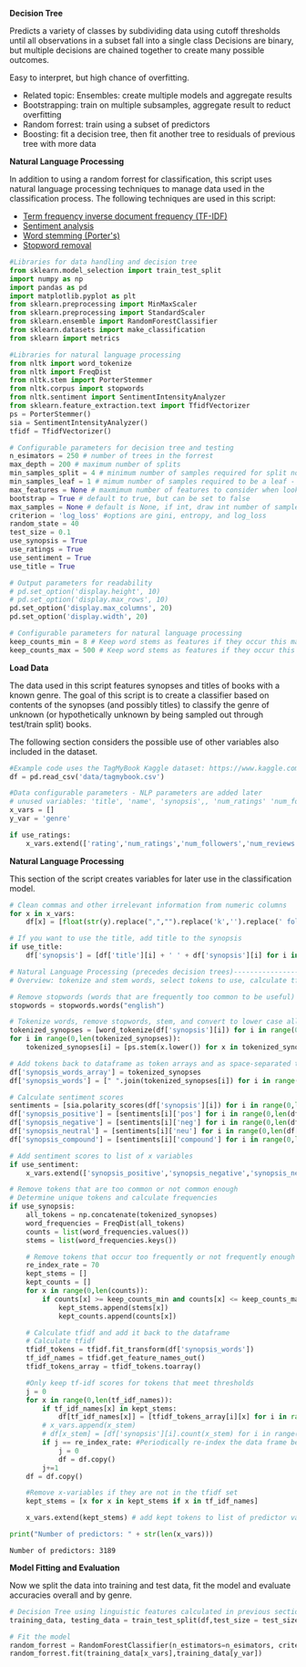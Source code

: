 **Decision Tree**

Predicts a variety of classes by subdividing data using cutoff thresholds until all observations in a subset fall into a single class
Decisions are binary, but multiple decisions are chained together to create many possible outcomes.

Easy to interpret, but high chance of overfitting.

- Related topic: Ensembles: create multiple models and aggregate results
- Bootstrapping: train on multiple subsamples, aggregate result to reduct overfitting
- Random forrest: train using a subset of predictors
- Boosting: fit a decision tree, then fit another tree to residuals of previous tree with more data 


**Natural Language Processing**

In addition to using a random forrest for classification, this script uses natural language processing techniques to manage data used in the classification process. The following techniques are used in this script:

- [Term frequency inverse document frequency (TF-IDF)](https://en.wikipedia.org/wiki/Tf%E2%80%93idf) 
- [Sentiment analysis](https://realpython.com/python-nltk-sentiment-analysis/#using-nltks-pre-trained-sentiment-analyzer)
- [Word stemming (Porter's)](https://www.nltk.org/api/nltk.stem.porter.html) 
- [Stopword removal](https://pythonspot.com/nltk-stop-words/) 


```python
#Libraries for data handling and decision tree
from sklearn.model_selection import train_test_split
import numpy as np
import pandas as pd
import matplotlib.pyplot as plt
from sklearn.preprocessing import MinMaxScaler
from sklearn.preprocessing import StandardScaler
from sklearn.ensemble import RandomForestClassifier
from sklearn.datasets import make_classification
from sklearn import metrics
```


```python
#Libraries for natural language processing
from nltk import word_tokenize
from nltk import FreqDist
from nltk.stem import PorterStemmer
from nltk.corpus import stopwords
from nltk.sentiment import SentimentIntensityAnalyzer
from sklearn.feature_extraction.text import TfidfVectorizer
ps = PorterStemmer()
sia = SentimentIntensityAnalyzer()
tfidf = TfidfVectorizer()
```


```python
# Configurable parameters for decision tree and testing
n_esimators = 250 # number of trees in the forrest
max_depth = 200 # maximum number of splits
min_samples_split = 4 # minimum number of samples required for split nodes
min_samples_leaf = 1 # mimum number of samples required to be a leaf - each split must have this many
max_features = None # maxmimum number of features to consider when looking for the best split - each leaf must have this many 
bootstrap = True # default to true, but can be set to false
max_samples = None # default is None, if int, draw int number of samples in bootstrapping, if float, then (from 0 to 1) draw a percentage of samples
criterion = 'log_loss' #options are gini, entropy, and log_loss
random_state = 40
test_size = 0.1
use_synopsis = True
use_ratings = True
use_sentiment = True
use_title = True

# Output parameters for readability
# pd.set_option('display.height', 10)
# pd.set_option('display.max_rows', 10)
pd.set_option('display.max_columns', 20)
pd.set_option('display.width', 20)

# Configurable parameters for natural language processing 
keep_counts_min = 8 # Keep word stems as features if they occur this many times or more in the dataset
keep_counts_max = 500 # Keep word stems as features if they occur this many times or fewer in the dataset
```

**Load Data**

The data used in this script features synopses and titles of books with a known genre. The goal of this script is to create a classifier based on contents of the synopses (and possibly titles) to classify the genre of unknown (or hypothetically unknown by being sampled out through test/train split) books. 

The following section considers the possible use of other variables also included in the dataset. 


```python
#Example code uses the TagMyBook Kaggle dataset: https://www.kaggle.com/datasets/athu1105/tagmybook
df = pd.read_csv('data/tagmybook.csv')
```


```python
#Data configurable parameters - NLP parameters are added later
# unused variables: 'title', 'name', 'synopsis',, 'num_ratings' 'num_followers' ' num_reviews'
x_vars = []
y_var = 'genre'

if use_ratings:
	x_vars.extend(['rating','num_ratings','num_followers','num_reviews'])
```

**Natural Language Processing**

This section of the script creates variables for later use in the classification model.


```python
# Clean commas and other irrelevant information from numeric columns
for x in x_vars:
	df[x] = [float(str(y).replace(",","").replace('k','').replace(' followers','')) for y in df[x]]

# If you want to use the title, add title to the synopsis
if use_title:
	df['synopsis'] = [df['title'][i] + ' ' + df['synopsis'][i] for i in range(len(df['synopsis']))]

# Natural Language Processing (precedes decision trees)-------------------
# Overview: tokenize and stem words, select tokens to use, calculate tf-idf 

# Remove stopwords (words that are frequently too common to be useful)
stopwords = stopwords.words("english")

# Tokenize words, remove stopwords, stem, and convert to lower case all words
tokenized_synopses = [word_tokenize(df['synopsis'][i]) for i in range(0,len(df['synopsis']))]
for i in range(0,len(tokenized_synopses)):
	tokenized_synopses[i] = [ps.stem(x.lower()) for x in tokenized_synopses[i] if x not in stopwords] #Stem

# Add tokens back to dataframe as token arrays and as space-separated tokens
df['synopsis_words_array'] = tokenized_synopses
df['synopsis_words'] = [" ".join(tokenized_synopses[i]) for i in range(len(tokenized_synopses))]

# Calculate sentiment scores
sentiments = [sia.polarity_scores(df['synopsis'][i]) for i in range(0,len(df['synopsis']))]
df['synopsis_positive'] = [sentiments[i]['pos'] for i in range(0,len(df['synopsis']))]
df['synopsis_negative'] = [sentiments[i]['neg'] for i in range(0,len(df['synopsis']))]
df['synopsis_neutral'] = [sentiments[i]['neu'] for i in range(0,len(df['synopsis']))]
df['synopsis_compound'] = [sentiments[i]['compound'] for i in range(0,len(df['synopsis']))]

# Add sentiment scores to list of x variables
if use_sentiment:
	x_vars.extend(['synopsis_positive','synopsis_negative','synopsis_neutral','synopsis_compound'])

# Remove tokens that are too common or not common enough
# Determine unique tokens and calculate frequencies
if use_synopsis:
	all_tokens = np.concatenate(tokenized_synopses)
	word_frequencies = FreqDist(all_tokens)
	counts = list(word_frequencies.values())
	stems = list(word_frequencies.keys())

	# Remove tokens that occur too frequently or not frequently enough
	re_index_rate = 70
	kept_stems = []
	kept_counts = []
	for x in range(0,len(counts)):
		if counts[x] >= keep_counts_min and counts[x] <= keep_counts_max:
			kept_stems.append(stems[x])
			kept_counts.append(counts[x])

	# Calculate tfidf and add it back to the dataframe
	# Calculate tfidf
	tfidf_tokens = tfidf.fit_transform(df['synopsis_words'])
	tf_idf_names = tfidf.get_feature_names_out()
	tfidf_tokens_array = tfidf_tokens.toarray()

	#Only keep tf-idf scores for tokens that meet thresholds
	j = 0
	for x in range(0,len(tf_idf_names)):
		if tf_idf_names[x] in kept_stems:
			df[tf_idf_names[x]] = [tfidf_tokens_array[i][x] for i in range(len(df['synopsis_words']))]
		# x_vars.append(x_stem)
		# df[x_stem] = [df['synopsis'][i].count(x_stem) for i in range(0,len(df['synopsis']))]
		if j == re_index_rate: #Periodically re-index the data frame because we may be adding many columns
			j = 0
			df = df.copy()
		j+=1
	df = df.copy()

	#Remove x-variables if they are not in the tfidf set
	kept_stems = [x for x in kept_stems if x in tf_idf_names]

	x_vars.extend(kept_stems) # add kept tokens to list of predictor variables

print("Number of predictors: " + str(len(x_vars)))
```

    Number of predictors: 3189
    

**Model Fitting and Evaluation**

Now we split the data into training and test data, fit the model and evaluate accuracies overall and by genre. 


```python
# Decision Tree using linguistic features calculated in previous section-------------------
training_data, testing_data = train_test_split(df,test_size = test_size, random_state = random_state) # hold out a subset of the data for testing
```


```python
# Fit the model
random_forrest = RandomForestClassifier(n_estimators=n_esimators, criterion = criterion, max_depth = max_depth, min_samples_split = min_samples_split, min_samples_leaf = min_samples_leaf, max_features = max_features, bootstrap = bootstrap, max_samples = max_samples)
random_forrest.fit(training_data[x_vars],training_data[y_var])
```




<style>#sk-container-id-1 {color: black;background-color: white;}#sk-container-id-1 pre{padding: 0;}#sk-container-id-1 div.sk-toggleable {background-color: white;}#sk-container-id-1 label.sk-toggleable__label {cursor: pointer;display: block;width: 100%;margin-bottom: 0;padding: 0.3em;box-sizing: border-box;text-align: center;}#sk-container-id-1 label.sk-toggleable__label-arrow:before {content: "▸";float: left;margin-right: 0.25em;color: #696969;}#sk-container-id-1 label.sk-toggleable__label-arrow:hover:before {color: black;}#sk-container-id-1 div.sk-estimator:hover label.sk-toggleable__label-arrow:before {color: black;}#sk-container-id-1 div.sk-toggleable__content {max-height: 0;max-width: 0;overflow: hidden;text-align: left;background-color: #f0f8ff;}#sk-container-id-1 div.sk-toggleable__content pre {margin: 0.2em;color: black;border-radius: 0.25em;background-color: #f0f8ff;}#sk-container-id-1 input.sk-toggleable__control:checked~div.sk-toggleable__content {max-height: 200px;max-width: 100%;overflow: auto;}#sk-container-id-1 input.sk-toggleable__control:checked~label.sk-toggleable__label-arrow:before {content: "▾";}#sk-container-id-1 div.sk-estimator input.sk-toggleable__control:checked~label.sk-toggleable__label {background-color: #d4ebff;}#sk-container-id-1 div.sk-label input.sk-toggleable__control:checked~label.sk-toggleable__label {background-color: #d4ebff;}#sk-container-id-1 input.sk-hidden--visually {border: 0;clip: rect(1px 1px 1px 1px);clip: rect(1px, 1px, 1px, 1px);height: 1px;margin: -1px;overflow: hidden;padding: 0;position: absolute;width: 1px;}#sk-container-id-1 div.sk-estimator {font-family: monospace;background-color: #f0f8ff;border: 1px dotted black;border-radius: 0.25em;box-sizing: border-box;margin-bottom: 0.5em;}#sk-container-id-1 div.sk-estimator:hover {background-color: #d4ebff;}#sk-container-id-1 div.sk-parallel-item::after {content: "";width: 100%;border-bottom: 1px solid gray;flex-grow: 1;}#sk-container-id-1 div.sk-label:hover label.sk-toggleable__label {background-color: #d4ebff;}#sk-container-id-1 div.sk-serial::before {content: "";position: absolute;border-left: 1px solid gray;box-sizing: border-box;top: 0;bottom: 0;left: 50%;z-index: 0;}#sk-container-id-1 div.sk-serial {display: flex;flex-direction: column;align-items: center;background-color: white;padding-right: 0.2em;padding-left: 0.2em;position: relative;}#sk-container-id-1 div.sk-item {position: relative;z-index: 1;}#sk-container-id-1 div.sk-parallel {display: flex;align-items: stretch;justify-content: center;background-color: white;position: relative;}#sk-container-id-1 div.sk-item::before, #sk-container-id-1 div.sk-parallel-item::before {content: "";position: absolute;border-left: 1px solid gray;box-sizing: border-box;top: 0;bottom: 0;left: 50%;z-index: -1;}#sk-container-id-1 div.sk-parallel-item {display: flex;flex-direction: column;z-index: 1;position: relative;background-color: white;}#sk-container-id-1 div.sk-parallel-item:first-child::after {align-self: flex-end;width: 50%;}#sk-container-id-1 div.sk-parallel-item:last-child::after {align-self: flex-start;width: 50%;}#sk-container-id-1 div.sk-parallel-item:only-child::after {width: 0;}#sk-container-id-1 div.sk-dashed-wrapped {border: 1px dashed gray;margin: 0 0.4em 0.5em 0.4em;box-sizing: border-box;padding-bottom: 0.4em;background-color: white;}#sk-container-id-1 div.sk-label label {font-family: monospace;font-weight: bold;display: inline-block;line-height: 1.2em;}#sk-container-id-1 div.sk-label-container {text-align: center;}#sk-container-id-1 div.sk-container {/* jupyter's `normalize.less` sets `[hidden] { display: none; }` but bootstrap.min.css set `[hidden] { display: none !important; }` so we also need the `!important` here to be able to override the default hidden behavior on the sphinx rendered scikit-learn.org. See: https://github.com/scikit-learn/scikit-learn/issues/21755 */display: inline-block !important;position: relative;}#sk-container-id-1 div.sk-text-repr-fallback {display: none;}</style><div id="sk-container-id-1" class="sk-top-container"><div class="sk-text-repr-fallback"><pre>RandomForestClassifier(criterion=&#x27;log_loss&#x27;, max_depth=200, max_features=None,
                       min_samples_split=4, n_estimators=250)</pre><b>In a Jupyter environment, please rerun this cell to show the HTML representation or trust the notebook. <br />On GitHub, the HTML representation is unable to render, please try loading this page with nbviewer.org.</b></div><div class="sk-container" hidden><div class="sk-item"><div class="sk-estimator sk-toggleable"><input class="sk-toggleable__control sk-hidden--visually" id="sk-estimator-id-1" type="checkbox" checked><label for="sk-estimator-id-1" class="sk-toggleable__label sk-toggleable__label-arrow">RandomForestClassifier</label><div class="sk-toggleable__content"><pre>RandomForestClassifier(criterion=&#x27;log_loss&#x27;, max_depth=200, max_features=None,
                       min_samples_split=4, n_estimators=250)</pre></div></div></div></div></div>




```python
# Calculate overall model accuracy on test data
y_pred=random_forrest.predict(testing_data[x_vars]) 
print("Overall Accuracy:",metrics.accuracy_score(testing_data[y_var], y_pred)) 

# Calculate accuracies for each class in the test data
accuracies = []
classes = pd.unique(training_data[y_var]) #
for x in classes:
	itesting = testing_data[testing_data[y_var] == x]
	iy_pred = random_forrest.predict(itesting[x_vars])
	accuracies.append([x,": ",metrics.accuracy_score(itesting[y_var], iy_pred)])
print("Accuracy by class:")
print(accuracies)
```

    Overall Accuracy: 0.6753246753246753
    Accuracy by class:
    [['psychology', ': ', 0.4], ['fantasy', ': ', 0.75], ['thriller', ': ', 0.9534883720930233], ['travel', ': ', 0.7692307692307693], ['science', ': ', 0.6428571428571429], ['sports', ': ', 0.5], ['horror', ': ', 0.2], ['romance', ': ', 0.3076923076923077], ['history', ': ', 0.7777777777777778], ['science_fiction', ': ', 0.16666666666666666]]
    

It seems that classification accuracy varies widely by genre. For example, 95% of thriller books are classified correctly, but only 17% of horror books. Next steps to improve the model would include investigating reasons why certain genres seem to perform worse than others. Possible explanations include unbalanced data or lack of distinct keywords for certain genres. Through investigating reasons that certain genres are not classified accurately by this model I would hope to discover additional and/or better variables to include (for example: removing certain tokens or creating variables that represent phrases that are common to genres in addition to just specific words). 
